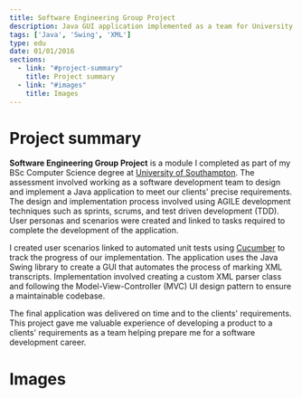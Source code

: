 ```yaml
---
title: Software Engineering Group Project
description: Java GUI application implemented as a team for University coursework
tags: ['Java', 'Swing', 'XML']
type: edu
date: 01/01/2016
sections:
  - link: "#project-summary"
    title: Project summary
  - link: "#images"
    title: Images
---
```

# Project summary

**Software Engineering Group Project** is a module I completed as part of my BSc Computer Science degree at [University of Southampton](https://southampton.ac.uk). The assessment involved working as a software development team to design and implement a Java application to meet our clients' precise requirements. The design and implementation process involved using AGILE development techniques such as sprints, scrums, and test driven development (TDD). User personas and scenarios were created and linked to tasks required to complete the development of the application.

I created user scenarios linked to automated unit tests using [Cucumber](https://cucumber.io/) to track the progress of our implementation. The application uses the Java Swing library to create a GUI that automates the process of marking XML transcripts. Implementation involved creating a custom XML parser class and following the Model-View-Controller (MVC) UI design pattern to ensure a maintainable codebase.

The final application was delivered on time and to the clients' requirements. This project gave me valuable experience of developing a product to a clients' requirements as a team helping prepare me for a software development career.

# Images
